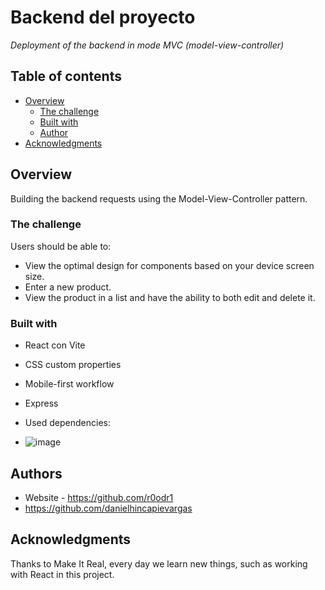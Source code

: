 # Backend del proyecto

_Deployment of the backend in mode MVC (model-view-controller)_

## Table of contents

- [Overview](#overview)
  - [The challenge](#the-challenge)
  - [Built with](#built-with)
  - [Author](#author)
- [Acknowledgments](#acknowledgments)


## Overview

Building the backend requests using the Model-View-Controller pattern.

### The challenge

Users should be able to:

- View the optimal design for components based on your device screen size.
- Enter a new product.
- View the product in a list and have the ability to both edit and delete it.

### Built with

- React con Vite
- CSS custom properties
- Mobile-first workflow
- Express

- Used dependencies:

- ![image](https://github.com/danielhincapievargas/my-product-site-backend/assets/126527883/2b8ad5cc-6aad-4088-a5a3-8fdf2e9a4cd9)


## Authors

- Website - https://github.com/r0odr1
- https://github.com/danielhincapievargas

## Acknowledgments

Thanks to Make It Real, every day we learn new things, such as working with React in this project.
